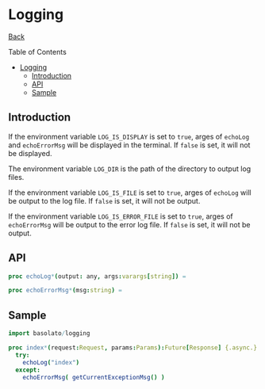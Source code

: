Logging
===
[Back](../../README.md)

Table of Contents

<!--ts-->
   * [Logging](#logging)
      * [Introduction](#introduction)
      * [API](#api)
      * [Sample](#sample)

<!-- Added by: root, at: Wed Jun 15 11:34:06 UTC 2022 -->

<!--te-->

## Introduction
If the environment variable `LOG_IS_DISPLAY` is set to `true`, arges of `echoLog` and `echoErrorMsg` will be displayed in the terminal. If `false` is set, it will not be displayed.

The environment variable `LOG_DIR` is the path of the directory to output log files.

If the environment variable `LOG_IS_FILE` is set to `true`, arges of `echoLog` will be output to the log file. If `false` is set, it will not be output.

If the environment variable `LOG_IS_ERROR_FILE` is set to `true`, arges of `echoErrorMsg` will be output to the error log file. If `false` is set, it will not be output.

## API
```nim
proc echoLog*(output: any, args:varargs[string]) =

proc echoErrorMsg*(msg:string) =
```

## Sample

```nim
import basolato/logging

proc index*(request:Request, params:Params):Future[Response] {.async.} =
  try:
    echoLog("index")
  except:
    echoErrorMsg( getCurrentExceptionMsg() )
```
